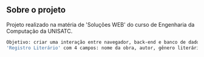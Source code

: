 <!-- SOBRE O PROJETO -->
## Sobre o projeto

Projeto realizado na matéria de 'Soluções WEB' do curso de Engenharia da Computação da UNISATC.

```bash
Objetivo: criar uma interação entre navegador, back-end e banco de dados, desenvolvendo um
'Registro Literário' com 4 campos: nome da obra, autor, gênero literário e categoria.
```
